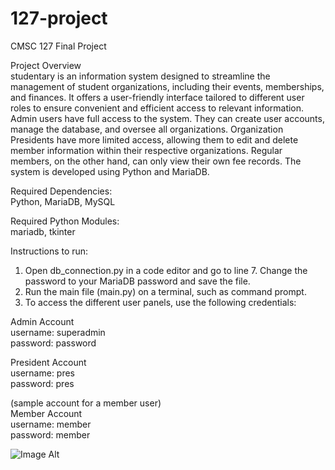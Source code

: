 # 127-project
CMSC 127 Final Project

Project Overview<br/>
studentary is an information system designed to streamline the management of student organizations, including their events, memberships, and finances. It offers a user-friendly interface tailored to different user roles to ensure convenient and efficient access to relevant information. Admin users have full access to the system. They can create user accounts, manage the database, and oversee all organizations. Organization Presidents have more limited access, allowing them to edit and delete member information within their respective organizations. Regular members, on the other hand, can only view their own fee records. The system is developed using Python and MariaDB.<br/>

Required Dependencies:<br/>
Python, MariaDB, MySQL<br/>

Required Python Modules:<br/>
mariadb, tkinter<br/>

Instructions to run:<br/>
1. Open db_connection.py in a code editor and go to line 7. Change the password to your MariaDB password and save the file.<br/>
2. Run the main file (main.py) on a terminal, such as command prompt.<br/>
3. To access the different user panels, use the following credentials:<br/>

Admin Account<br/>
username: superadmin<br/>
password: password<br/>

President Account<br/>
username: pres<br/>
password: pres<br/>

(sample account for a member user)<br/>
Member Account<br/>
username: member<br/>
password: member<br/>

 ![Image Alt](https://github.com/JIhushiru/127-project/blob/main/0712-Bad_Practices_in_Database_Design_-_Are_You_Making_These_Mistakes_Dan_Social.png?raw=true)
